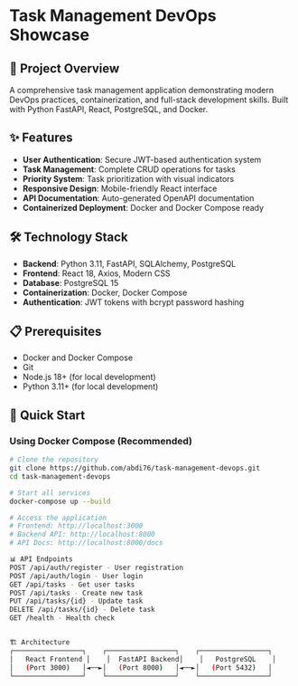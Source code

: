 # Task Management DevOps Showcase

## 🚀 Project Overview
A comprehensive task management application demonstrating modern DevOps practices, containerization, and full-stack development skills. Built with Python FastAPI, React, PostgreSQL, and Docker.

## ✨ Features
- **User Authentication**: Secure JWT-based authentication system
- **Task Management**: Complete CRUD operations for tasks
- **Priority System**: Task prioritization with visual indicators
- **Responsive Design**: Mobile-friendly React interface
- **API Documentation**: Auto-generated OpenAPI documentation
- **Containerized Deployment**: Docker and Docker Compose ready

## 🛠 Technology Stack
- **Backend**: Python 3.11, FastAPI, SQLAlchemy, PostgreSQL
- **Frontend**: React 18, Axios, Modern CSS
- **Database**: PostgreSQL 15
- **Containerization**: Docker, Docker Compose
- **Authentication**: JWT tokens with bcrypt password hashing

## 📋 Prerequisites
- Docker and Docker Compose
- Git
- Node.js 18+ (for local development)
- Python 3.11+ (for local development)

## 🚀 Quick Start

### Using Docker Compose (Recommended)
```bash
# Clone the repository
git clone https://github.com/abdi76/task-management-devops.git
cd task-management-devops

# Start all services
docker-compose up --build

# Access the application
# Frontend: http://localhost:3000
# Backend API: http://localhost:8000
# API Docs: http://localhost:8000/docs

📊 API Endpoints
POST /api/auth/register - User registration
POST /api/auth/login - User login
GET /api/tasks - Get user tasks
POST /api/tasks - Create new task
PUT /api/tasks/{id} - Update task
DELETE /api/tasks/{id} - Delete task
GET /health - Health check


🏗 Architecture
┌─────────────────┐    ┌─────────────────┐    ┌─────────────────┐
│   React Frontend │    │  FastAPI Backend│    │   PostgreSQL    │
│   (Port 3000)   │◄──►│   (Port 8000)   │◄──►│   (Port 5432)   │
└─────────────────┘    └─────────────────┘    └─────────────────┘